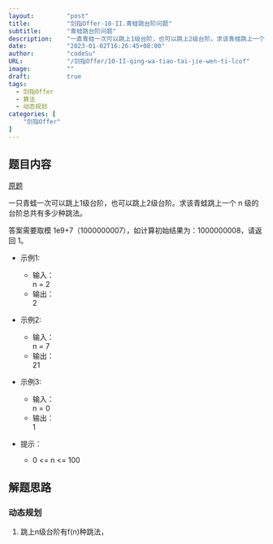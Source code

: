 ```yaml
---
layout:         "post"
title:          "剑指Offer-10-II.青蛙跳台阶问题"
subtitle:       "青蛙跳台阶问题"
description:    "一直青蛙一次可以跳上1级台阶，也可以跳上2级台阶。求该青蛙跳上一个n级台阶总共有多少种跳法"
date:           "2023-01-02T16:26:45+08:00"
author:         "codeSu"
URL:            "/剑指Offer/10-II-qing-wa-tiao-tai-jie-wen-ti-lcof"
image:          ""
draft:          true
tags:
  - 剑指Offer
  - 算法
  - 动态规划
categories: [
    "剑指Offer"
]
---
```


## 题目内容

[原题](https://leetcode.cn/problems/qing-wa-tiao-tai-jie-wen-ti-lcof/?favorite=xb9nqhhg)

一只青蛙一次可以跳上1级台阶，也可以跳上2级台阶。求该青蛙跳上一个 n 级的台阶总共有多少种跳法。

答案需要取模 1e9+7（1000000007），如计算初始结果为：1000000008，请返回 1。

- 示例1:
  - 输入：\
    n = 2
  - 输出：\
    2

- 示例2:
  - 输入：\
    n = 7
  - 输出：\
    21

- 示例3:
  - 输入：\
    n = 0
  - 输出：\
    1

- 提示：
  - 0 <= n <= 100

## 解题思路

### 动态规划

1. 跳上n级台阶有f(n)种跳法，
